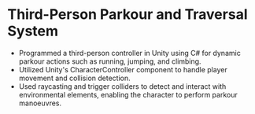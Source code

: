 # Third-Person Parkour and Traversal System

- Programmed a third-person controller in Unity using C# for dynamic parkour actions such as running, jumping, and climbing.
- Utilized Unity's CharacterController component to handle player movement and collision detection.
- Used raycasting and trigger colliders to detect and interact with environmental elements, enabling the character to perform parkour manoeuvres.
